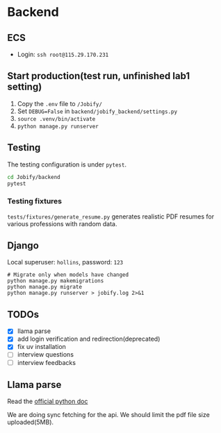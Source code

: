 # Backend

## ECS

- Login: `ssh root@115.29.170.231`

## Start production(test run, unfinished lab1 setting)

1. Copy the `.env` file to `/Jobify/`
2. Set `DEBUG=False` in `backend/jobify_backend/settings.py`
3. `source .venv/bin/activate`
4. `python manage.py runserver`

## Testing

The testing configuration is under `pytest`.

```bash
cd Jobify/backend
pytest
```

### Testing fixtures

`tests/fixtures/generate_resume.py` generates realistic PDF resumes for various professions with random data.

## Django

Local superuser: `hollins`, password: `123`

```shell
# Migrate only when models have changed
python manage.py makemigrations
python manage.py migrate
python manage.py runserver > jobify.log 2>&1
```

## TODOs

- [x] llama parse
- [x] add login verification and redirection(deprecated)
- [x] fix uv installation
- [ ] interview questions
- [ ] interview feedbacks

## Llama parse

Read the [official python doc](https://docs.cloud.llamaindex.ai/llamaparse/getting_started?utm_source=chatgpt.com)

We are doing sync fetching for the api. We should limit the pdf file size uploaded(5MB).
